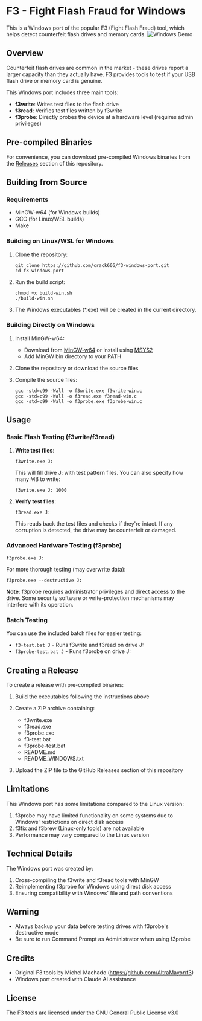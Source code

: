 # F3 - Fight Flash Fraud for Windows

This is a Windows port of the popular F3 (Fight Flash Fraud) tool, which helps detect counterfeit flash drives and memory cards.
![Windows Demo](https://github.com/user-attachments/assets/a2ac5203-10fc-4237-a413-c67b731efcab)

## Overview

Counterfeit flash drives are common in the market - these drives report a larger capacity than they actually have. F3 provides tools to test if your USB flash drive or memory card is genuine.

This Windows port includes three main tools:

- **f3write**: Writes test files to the flash drive
- **f3read**: Verifies test files written by f3write
- **f3probe**: Directly probes the device at a hardware level (requires admin privileges)

## Pre-compiled Binaries

For convenience, you can download pre-compiled Windows binaries from the [Releases](https://github.com/crack666/f3-windows-port/releases) section of this repository.

## Building from Source

### Requirements

- MinGW-w64 (for Windows builds)
- GCC (for Linux/WSL builds)
- Make

### Building on Linux/WSL for Windows

1. Clone the repository:
   ```
   git clone https://github.com/crack666/f3-windows-port.git
   cd f3-windows-port
   ```

2. Run the build script:
   ```
   chmod +x build-win.sh
   ./build-win.sh
   ```

3. The Windows executables (*.exe) will be created in the current directory.

### Building Directly on Windows

1. Install MinGW-w64:
   - Download from [MinGW-w64](https://www.mingw-w64.org/downloads/) or install using [MSYS2](https://www.msys2.org/)
   - Add MinGW bin directory to your PATH

2. Clone the repository or download the source files

3. Compile the source files:
   ```
   gcc -std=c99 -Wall -o f3write.exe f3write-win.c
   gcc -std=c99 -Wall -o f3read.exe f3read-win.c
   gcc -std=c99 -Wall -o f3probe.exe f3probe-win.c
   ```

## Usage

### Basic Flash Testing (f3write/f3read)

1. **Write test files**:
   ```
   f3write.exe J:
   ```
   This will fill drive J: with test pattern files. You can also specify how many MB to write:
   ```
   f3write.exe J: 1000
   ```
   
2. **Verify test files**:
   ```
   f3read.exe J:
   ```
   This reads back the test files and checks if they're intact. If any corruption is detected, the drive may be counterfeit or damaged.

### Advanced Hardware Testing (f3probe)

```
f3probe.exe J:
```

For more thorough testing (may overwrite data):
```
f3probe.exe --destructive J:
```

**Note**: f3probe requires administrator privileges and direct access to the drive. Some security software or write-protection mechanisms may interfere with its operation.

### Batch Testing

You can use the included batch files for easier testing:
- `f3-test.bat J` - Runs f3write and f3read on drive J:
- `f3probe-test.bat J` - Runs f3probe on drive J:

## Creating a Release

To create a release with pre-compiled binaries:

1. Build the executables following the instructions above
2. Create a ZIP archive containing:
   - f3write.exe
   - f3read.exe
   - f3probe.exe
   - f3-test.bat
   - f3probe-test.bat
   - README.md
   - README_WINDOWS.txt

3. Upload the ZIP file to the GitHub Releases section of this repository

## Limitations

This Windows port has some limitations compared to the Linux version:

1. f3probe may have limited functionality on some systems due to Windows' restrictions on direct disk access
2. f3fix and f3brew (Linux-only tools) are not available
3. Performance may vary compared to the Linux version

## Technical Details

The Windows port was created by:
1. Cross-compiling the f3write and f3read tools with MinGW
2. Reimplementing f3probe for Windows using direct disk access
3. Ensuring compatibility with Windows' file and path conventions

## Warning

- Always backup your data before testing drives with f3probe's destructive mode
- Be sure to run Command Prompt as Administrator when using f3probe

## Credits

- Original F3 tools by Michel Machado (https://github.com/AltraMayor/f3)
- Windows port created with Claude AI assistance

## License

The F3 tools are licensed under the GNU General Public License v3.0
